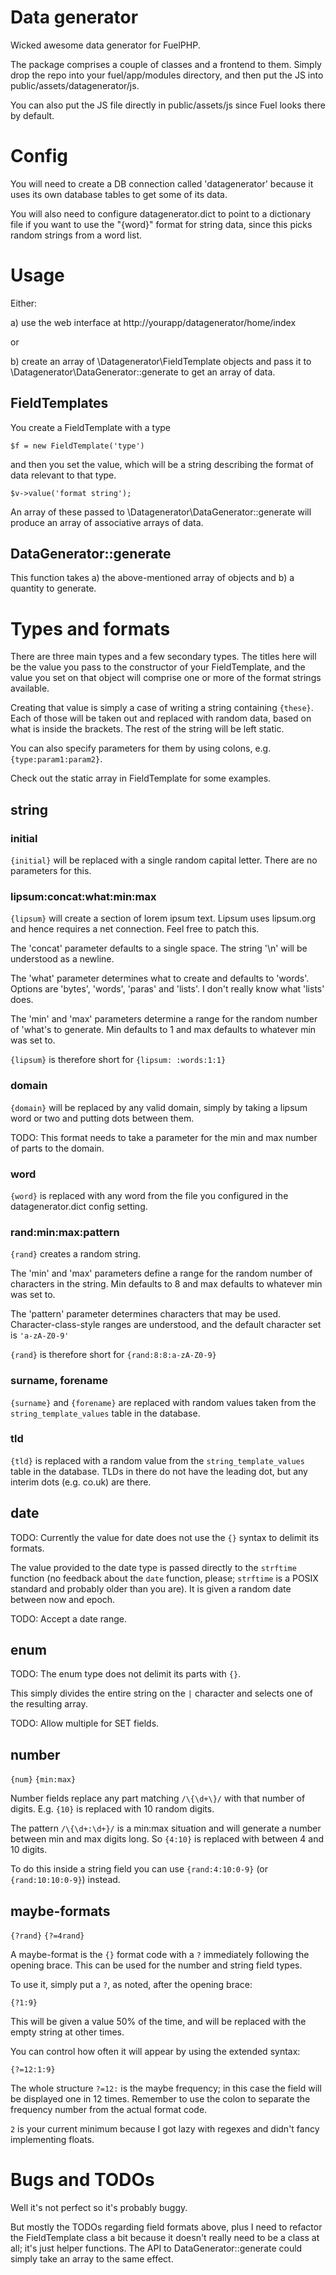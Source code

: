 # Data generator

Wicked awesome data generator for FuelPHP.

The package comprises a couple of classes and a frontend to them. Simply drop the repo into
your fuel/app/modules directory, and then put the JS into public/assets/datagenerator/js.

You can also put the JS file directly in public/assets/js since Fuel looks there by default.

# Config

You will need to create a DB connection called 'datagenerator' because it uses its own
database tables to get some of its data.

You will also need to configure datagenerator.dict to point to a dictionary file if you want
to use the "{word}" format for string data, since this picks random strings from a word list.

# Usage

Either:

a) use the web interface at http://yourapp/datagenerator/home/index

or

b) create an array of \Datagenerator\FieldTemplate objects and pass it to 
\Datagenerator\DataGenerator::generate to get an array of data.

## FieldTemplates

You create a FieldTemplate with a type

    $f = new FieldTemplate('type')

and then you set the value, which will be a string describing the format of data relevant
to that type.

    $v->value('format string');

An array of these passed to \Datagenerator\DataGenerator::generate will produce an array of
associative arrays of data.

## DataGenerator::generate

This function takes a) the above-mentioned array of objects and b) a quantity to generate.

# Types and formats

There are three main types and a few secondary types. The titles here will be the value you pass
to the constructor of your FieldTemplate, and the value you set on that object will comprise one
or more of the format strings available.

Creating that value is simply a case of writing a string containing `{these}`. Each of those will
be taken out and replaced with random data, based on what is inside the brackets. The rest of the
string will be left static.

You can also specify parameters for them by using colons, e.g. `{type:param1:param2}`.

Check out the static array in FieldTemplate for some examples.

## string

### initial

`{initial}` will be replaced with a single random capital letter. There are no parameters
for this.

### lipsum:concat:what:min:max

`{lipsum}` will create a section of lorem ipsum text. Lipsum uses lipsum.org and hence requires a net
connection. Feel free to patch this.

The 'concat' parameter defaults to a single space. The string '\n' will be understood as a newline.

The 'what' parameter determines what to create and defaults to 'words'. Options are 'bytes', 
'words', 'paras' and 'lists'. I don't really know what 'lists' does.

The 'min' and 'max' parameters determine a range for the random number of 'what's to generate. Min
defaults to 1 and max defaults to whatever min was set to.

`{lipsum}` is therefore short for `{lipsum: :words:1:1}`

### domain

`{domain}` will be replaced by any valid domain, simply by taking a lipsum word or two and putting dots
between them.

TODO: This format needs to take a parameter for the min and max number of parts to the domain.

### word

`{word}` is replaced with any word from the file you configured in the datagenerator.dict config setting.

### rand:min:max:pattern

`{rand}` creates a random string.

The 'min' and 'max' parameters define a range for the random number of characters in the string. Min
defaults to 8 and max defaults to whatever min was set to.

The 'pattern' parameter determines characters that may be used. Character-class-style ranges are understood,
and the default character set is `'a-zA-Z0-9'`

`{rand}` is therefore short for `{rand:8:8:a-zA-Z0-9}`

### surname, forename

`{surname}` and `{forename}` are replaced with random values taken from the `string_template_values` table in 
the database.

### tld

`{tld}` is replaced with a random value from the `string_template_values` table in the database. TLDs in there
do not have the leading dot, but any interim dots (e.g. co.uk) are there.

## date

TODO: Currently the value for date does not use the `{}` syntax to delimit its formats.

The value provided to the date type is passed directly to the `strftime` function (no feedback about the `date`
function, please; `strftime` is a POSIX standard and probably older than you are). It is given a random date
between now and epoch.

TODO: Accept a date range.

## enum

TODO: The enum type does not delimit its parts with `{}`.

This simply divides the entire string on the `|` character and selects one of the resulting array.

TODO: Allow multiple for SET fields.

## number

`{num}`
`{min:max}`

Number fields replace any part matching `/\{\d+\}/` with that number of digits. E.g. `{10}` is replaced with 10
random digits.

The pattern `/\{\d+:\d+}/` is a min:max situation and will generate a number between min and max digits long. So
`{4:10}` is replaced with between 4 and 10 digits.

To do this inside a string field you can use `{rand:4:10:0-9}` (or `{rand:10:10:0-9}`) instead.

## maybe-formats

`{?rand}`
`{?=4rand}`

A maybe-format is the `{}` format code with a `?` immediately following the
opening brace. This can be used for the number and string field types.

To use it, simply put a `?`, as noted, after the opening brace:

    {?1:9}

This will be given a value 50% of the time, and will be replaced with the
empty string at other times.

You can control how often it will appear by using the extended syntax:

    {?=12:1:9}

The whole structure `?=12:` is the maybe frequency; in this case the field
will be displayed one in 12 times. Remember to use the colon to separate the
frequency number from the actual format code.

`2` is your current minimum because I got lazy with regexes and didn't fancy
implementing floats.

# Bugs and TODOs

Well it's not perfect so it's probably buggy.

But mostly the TODOs regarding field formats above, plus I need to refactor the FieldTemplate class a bit because
it doesn't really need to be a class at all; it's just helper functions. The API to DataGenerator::generate could
simply take an array to the same effect.
